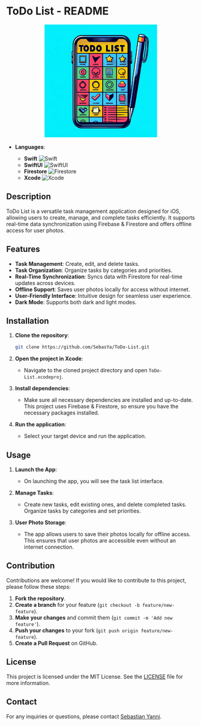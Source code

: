 # ToDo List - README

<div align="center">
<img src="https://github.com/SebasYa/ToDo-List/blob/main/ToDo-List/Assets.xcassets/AppIcon.appiconset/75A014A9-A110-42AD-8195-A4910528D8B9.png" alt="App Icon" width="300">
</div>


- **Languages**:
  
  - **Swift** ![Swift](https://img.shields.io/badge/Swift-FA7343?style=for-the-badge&logo=swift&logoColor=white&style=flat)
  - **SwiftUI** ![SwiftUI](https://img.shields.io/badge/SwiftUI-000000?style=for-the-badge&logo=swift&logoColor=white&style=flat)
  - **Firestore** ![Firestore](https://img.shields.io/badge/Firestore-FFCA28?style=for-the-badge&logo=firebase&logoColor=white&style=flat)
  - **Xcode** ![Xcode](https://img.shields.io/badge/Xcode-147EFB?style=for-the-badge&logo=xcode&logoColor=white&style=flat)

## Description

ToDo List is a versatile task management application designed for iOS, allowing users to create, manage, and complete tasks efficiently. It supports real-time data synchronization using Firebase & Firestore and offers offline access for user photos.

## Features

- **Task Management**: Create, edit, and delete tasks.
- **Task Organization**: Organize tasks by categories and priorities.
- **Real-Time Synchronization**: Syncs data with Firestore for real-time updates across devices.
- **Offline Support**: Saves user photos locally for access without internet.
- **User-Friendly Interface**: Intuitive design for seamless user experience.
- **Dark Mode**: Supports both dark and light modes.

## Installation

1. **Clone the repository**:

    ```bash
    git clone https://github.com/SebasYa/ToDo-List.git
    ```

2. **Open the project in Xcode**:
    - Navigate to the cloned project directory and open `ToDo-List.xcodeproj`.

3. **Install dependencies**:
    - Make sure all necessary dependencies are installed and up-to-date. This project uses Firebase & Firestore, so ensure you have the necessary packages installed.

4. **Run the application**:
    - Select your target device and run the application.

## Usage

1. **Launch the App**:
    - On launching the app, you will see the task list interface.

2. **Manage Tasks**:
    - Create new tasks, edit existing ones, and delete completed tasks. Organize tasks by categories and set priorities.

3. **User Photo Storage**:
    - The app allows users to save their photos locally for offline access. This ensures that user photos are accessible even without an internet connection.

## Contribution

Contributions are welcome! If you would like to contribute to this project, please follow these steps:

1. **Fork the repository**.
2. **Create a branch** for your feature (`git checkout -b feature/new-feature`).
3. **Make your changes** and commit them (`git commit -m 'Add new feature'`).
4. **Push your changes** to your fork (`git push origin feature/new-feature`).
5. **Create a Pull Request** on GitHub.

## License

This project is licensed under the MIT License. See the [LICENSE](LICENSE) file for more information.

## Contact

For any inquiries or questions, please contact [Sebastian Yanni](https://www.linkedin.com/in/sebastian-yanni/).

